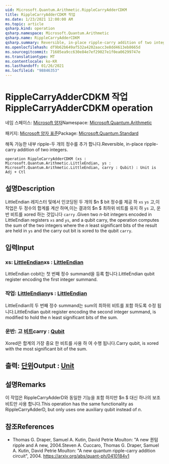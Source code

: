 ```yaml
---
uid: Microsoft.Quantum.Arithmetic.RippleCarryAdderCDKM
title: RippleCarryAdderCDKM 작업
ms.date: 1/23/2021 12:00:00 AM
ms.topic: article
qsharp.kind: operation
qsharp.namespace: Microsoft.Quantum.Arithmetic
qsharp.name: RippleCarryAdderCDKM
qsharp.summary: Reversible, in-place ripple-carry addition of two integers.
ms.openlocfilehash: df9b62b649af532a4202aacc3e8dd4613eb8665d
ms.sourcegitcommit: 71605ea9cc630e84e7ef29027e1f0ea06299747e
ms.translationtype: MT
ms.contentlocale: ko-KR
ms.lasthandoff: 01/26/2021
ms.locfileid: "98846353"
---
```

# <a name="ripplecarryaddercdkm-operation"></a><span data-ttu-id="80d2b-102">RippleCarryAdderCDKM 작업</span><span class="sxs-lookup"><span data-stu-id="80d2b-102">RippleCarryAdderCDKM operation</span></span>

<span data-ttu-id="80d2b-103">네임 스페이스: [Microsoft 양자](xref:Microsoft.Quantum.Arithmetic)</span><span class="sxs-lookup"><span data-stu-id="80d2b-103">Namespace: [Microsoft.Quantum.Arithmetic](xref:Microsoft.Quantum.Arithmetic)</span></span>

<span data-ttu-id="80d2b-104">패키지: [Microsoft 양자 표준](https://nuget.org/packages/Microsoft.Quantum.Standard)</span><span class="sxs-lookup"><span data-stu-id="80d2b-104">Package: [Microsoft.Quantum.Standard](https://nuget.org/packages/Microsoft.Quantum.Standard)</span></span>


<span data-ttu-id="80d2b-105">해독 가능한 내부 ripple-두 개의 정수를 추가 합니다.</span><span class="sxs-lookup"><span data-stu-id="80d2b-105">Reversible, in-place ripple-carry addition of two integers.</span></span>

```qsharp
operation RippleCarryAdderCDKM (xs : Microsoft.Quantum.Arithmetic.LittleEndian, ys : Microsoft.Quantum.Arithmetic.LittleEndian, carry : Qubit) : Unit is Adj + Ctl
```


## <a name="description"></a><span data-ttu-id="80d2b-106">설명</span><span class="sxs-lookup"><span data-stu-id="80d2b-106">Description</span></span>

<span data-ttu-id="80d2b-107">LittleEndian 레지스터 및에서 인코딩된 두 개의 $n $ bit 정수를 제공 하 `xs` `ys` 고,이 작업은 두 정수의 합계를 계산 하며,이는 결과의 $n $ 최하위 비트를 유지 하 `ys` 고, 운반 비트를 xored 하는 것입니다 `carry` .</span><span class="sxs-lookup"><span data-stu-id="80d2b-107">Given two $n$-bit integers encoded in LittleEndian registers `xs` and `ys`, and a qubit carry, the operation computes the sum of the two integers where the $n$ least significant bits of the result are held in `ys` and the carry out bit is xored to the qubit `carry`.</span></span>

## <a name="input"></a><span data-ttu-id="80d2b-108">입력</span><span class="sxs-lookup"><span data-stu-id="80d2b-108">Input</span></span>

### <a name="xs--littleendian"></a><span data-ttu-id="80d2b-109">xs: [LittleEndian](xref:Microsoft.Quantum.Arithmetic.LittleEndian)</span><span class="sxs-lookup"><span data-stu-id="80d2b-109">xs : [LittleEndian](xref:Microsoft.Quantum.Arithmetic.LittleEndian)</span></span>

<span data-ttu-id="80d2b-110">LittleEndian cobit는 첫 번째 정수 summand을 등록 합니다.</span><span class="sxs-lookup"><span data-stu-id="80d2b-110">LittleEndian qubit register encoding the first integer summand.</span></span>


### <a name="ys--littleendian"></a><span data-ttu-id="80d2b-111">작업: [LittleEndian](xref:Microsoft.Quantum.Arithmetic.LittleEndian)</span><span class="sxs-lookup"><span data-stu-id="80d2b-111">ys : [LittleEndian](xref:Microsoft.Quantum.Arithmetic.LittleEndian)</span></span>

<span data-ttu-id="80d2b-112">LittleEndian의 두 번째 정수 summand는 sum의 최하위 비트를 포함 하도록 수정 됩니다.</span><span class="sxs-lookup"><span data-stu-id="80d2b-112">LittleEndian qubit register encoding the second integer summand, is modified to hold the n least significant bits of the sum.</span></span>


### <a name="carry--qubit"></a><span data-ttu-id="80d2b-113">운반: 고 [비트](xref:microsoft.quantum.lang-ref.qubit)</span><span class="sxs-lookup"><span data-stu-id="80d2b-113">carry : [Qubit](xref:microsoft.quantum.lang-ref.qubit)</span></span>

<span data-ttu-id="80d2b-114">Xored은 합계의 가장 중요 한 비트를 사용 하 여 수행 됩니다.</span><span class="sxs-lookup"><span data-stu-id="80d2b-114">Carry qubit, is xored with the most significant bit of the sum.</span></span>



## <a name="output--unit"></a><span data-ttu-id="80d2b-115">출력: [단위](xref:microsoft.quantum.lang-ref.unit)</span><span class="sxs-lookup"><span data-stu-id="80d2b-115">Output : [Unit](xref:microsoft.quantum.lang-ref.unit)</span></span>



## <a name="remarks"></a><span data-ttu-id="80d2b-116">설명</span><span class="sxs-lookup"><span data-stu-id="80d2b-116">Remarks</span></span>

<span data-ttu-id="80d2b-117">이 작업은 RippleCarryAdderD와 동일한 기능을 포함 하지만 $n $ 대신 하나의 보조 비트만 사용 합니다.</span><span class="sxs-lookup"><span data-stu-id="80d2b-117">This operation has the same functionality as RippleCarryAdderD, but only uses one auxiliary qubit instead of $n$.</span></span>

## <a name="references"></a><span data-ttu-id="80d2b-118">참조</span><span class="sxs-lookup"><span data-stu-id="80d2b-118">References</span></span>

- <span data-ttu-id="80d2b-119">Thomas G. Draper, Samuel A. Kutin, David Petrie Moulton: "A new 퀀텀 ripple and A new, 2004.</span><span class="sxs-lookup"><span data-stu-id="80d2b-119">Steven A. Cuccaro, Thomas G. Draper, Samuel A. Kutin, David Petrie Moulton: "A new quantum ripple-carry addition circuit", 2004.</span></span>
  https://arxiv.org/abs/quant-ph/0410184v1